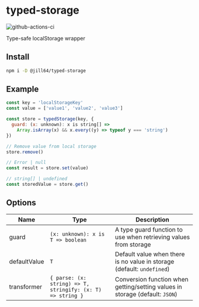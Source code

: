 # typed-storage

![github-actions-ci](https://github.com/jill64/typed-storage/actions/workflows/ci.yml/badge.svg)

Type-safe localStorage wrapper

## Install

```sh
npm i -D @jill64/typed-storage
```

## Example

```js
const key = 'localStorageKey'
const value = ['value1', 'value2', 'value3']

const store = typedStorage(key, {
  guard: (x: unknown): x is string[] =>
    Array.isArray(x) && x.every((y) => typeof y === 'string')
})

// Remove value from local storage
store.remove()

// Error | null
const result = store.set(value)

// string[] | undefined
const storedValue = store.get()
```

## Options

| Name         | Type                                                       | Description                                                                  |
| ------------ | ---------------------------------------------------------- | ---------------------------------------------------------------------------- |
| guard        | `(x: unknown): x is T => boolean`                          | A type guard function to use when retrieving values from storage             |
| defaultValue | `T `                                                       | Default value when there is no value in storage (default: `undefined`)       |
| transformer  | `{ parse: (x: string) => T, stringify: (x: T) => string }` | Conversion function when getting/setting values in storage (default: `JSON`) |

